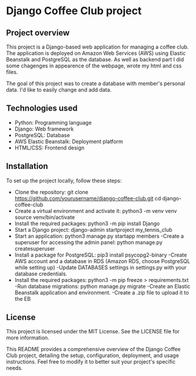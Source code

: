 # Django Coffee Club project 
## Project overview
This project is a Django-based web application for managing a coffee club. The application is deployed on Amazon Web Services (AWS) using Elastic Beanstalk and PostgreSQL as the database. As well as backend part I did some chagenges in appearence of the webpage, wrote my html and css files.

The goal of this project was to create a database with member's personal data. I'd like to easily change and add data.  

## Technologies used
- Python: Programming language
- Django: Web framework
- PostgreSQL: Database
- AWS Elastic Beanstalk: Deployment platform
- HTML/CSS: Frontend design

## Installation
To set up the project locally, follow these steps:

- Clone the repository:
git clone https://github.com/yourusername/django-coffee-club.git
cd django-coffee-club
- Create a virtual environment and activate it:
python3 -m venv venv
source venv/bin/activate
- Install the required packages:
python3 -m pip install Django
- Start a Django  project:
django-admin startproject my_tennis_club
- Start an application:
python3 manage.py startapp members
-Create a superuser for accessing the admin panel:
python manage.py createsuperuser
- Install a package for PostgreSQL:
pip3 install psycopg2-binary
-Create AWS account and a database in RDS (Amazon RDS, choose PostgreSQL while setting up)
-Update DATABASES settings in settings.py with your database credentials.
- Install the required packages:
python3 -m pip freeze > requirements.txt
-Run database migrations:
python manage.py migrate
-Create an Elastic Beanstalk application and environment.
-Create a .zip file to upload it to the EB

## License
This project is licensed under the MIT License. See the LICENSE file for more information.

This README provides a comprehensive overview of the Django Coffee Club project, detailing the setup, configuration, deployment, and usage instructions. Feel free to modify it to better suit your project's specific needs.


